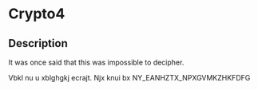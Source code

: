 # Crypto4

## Description

It was once said that this was impossible to decipher.

Vbkl nu u xblghgkj ecrajt. Njx knui bx NY_EANHZTX_NPXGVMKZHKFDFG
